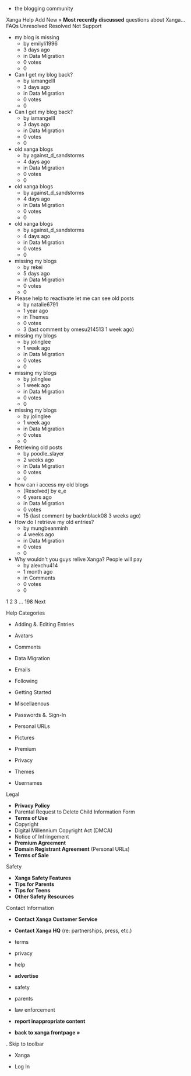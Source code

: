 *   the blogging community

Xanga Help Add New » **Most recently discussed** questions about Xanga… FAQs Unresolved Resolved Not Support

*   my blog is missing
    *   by emilyli1996
    *   3 days ago
    *   in Data Migration
    *   0 votes
    *   0
*   Can I get my blog back?
    *   by iamangelll
    *   3 days ago
    *   in Data Migration
    *   0 votes
    *   0
*   Can I get my blog back?
    *   by iamangelll
    *   3 days ago
    *   in Data Migration
    *   0 votes
    *   0
*   old xanga blogs
    *   by against\_d\_sandstorms
    *   4 days ago
    *   in Data Migration
    *   0 votes
    *   0
*   old xanga blogs
    *   by against\_d\_sandstorms
    *   4 days ago
    *   in Data Migration
    *   0 votes
    *   0
*   old xanga blogs
    *   by against\_d\_sandstorms
    *   4 days ago
    *   in Data Migration
    *   0 votes
    *   0
*   missing my blogs
    *   by rekei
    *   5 days ago
    *   in Data Migration
    *   0 votes
    *   0
*   Please help to reactivate let me can see old posts
    *   by natalie6791
    *   1 year ago
    *   in Themes
    *   0 votes
    *   3 (last comment by omesu214513 1 week ago)
*   missing my blogs
    *   by jolinglee
    *   1 week ago
    *   in Data Migration
    *   0 votes
    *   0
*   missing my blogs
    *   by jolinglee
    *   1 week ago
    *   in Data Migration
    *   0 votes
    *   0
*   missing my blogs
    *   by jolinglee
    *   1 week ago
    *   in Data Migration
    *   0 votes
    *   0
*   Retrieving old posts
    *   by poodle\_slayer
    *   2 weeks ago
    *   in Data Migration
    *   0 votes
    *   0
*   how can i access my old blogs
    *   \[Resolved\] by e\_e
    *   6 years ago
    *   in Data Migration
    *   0 votes
    *   15 (last comment by backnblack08 3 weeks ago)
*   How do I retrieve my old entries?
    *   by mungbeanminh
    *   4 weeks ago
    *   in Data Migration
    *   0 votes
    *   0
*   Why wouldn't you guys relive Xanga? People will pay
    *   by alexchu414
    *   1 month ago
    *   in Comments
    *   0 votes
    *   0

1 2 3 ... 198 Next

Help Categories

*   Adding &. Editing Entries
*   Avatars
*   Comments
*   Data Migration
*   Emails
*   Following
*   Getting Started
*   Miscellaenous

*   Passwords &. Sign-In
*   Personal URLs
*   Pictures
*   Premium
*   Privacy
*   Themes
*   Usernames

Legal

*   **Privacy Policy**
*   Parental Request to Delete Child Information Form
*   **Terms of Use**
*   Copyright
*   Digital Millennium Copyright Act (DMCA)
*   Notice of Infringement
*   **Premium Agreement**
*   **Domain Registrant Agreement** (Personal URLs)
*   **Terms of Sale**

Safety

*   **Xanga Safety Features**
*   **Tips for Parents**
*   **Tips for Teens**
*   **Other Safety Resources**

Contact Information

*   **Contact Xanga Customer Service**
*   **Contact Xanga HQ** (re: partnerships, press, etc.)

*   terms
*   privacy
*   help
*   **advertise**

*   safety
*   parents
*   law enforcement
*   **report inappropriate content**

*   **back to xanga frontpage »**

<img src="http://pixel.quantserve.com/pixel/p-87h-iNOVooym2.gif" style="display: none" height="1" width="1" alt="Quantcast"/>. Skip to toolbar

*   Xanga

*   Log In